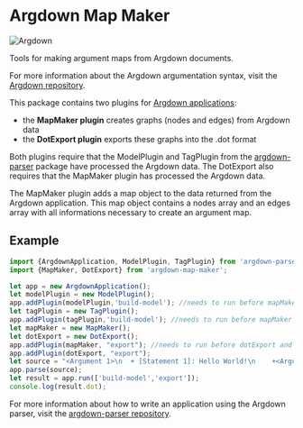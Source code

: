# Argdown Map Maker

![Argdown](https://cdn.rawgit.com/christianvoigt/argdown-map-maker/master/argdown-mark.svg)

Tools for making argument maps from Argdown documents.

For more information about the Argdown argumentation syntax, visit the [Argdown repository](https://github.com/christianvoigt/argdown).

This package contains two plugins for [Argdown applications](https://github.com/christianvoigt/argdown-parser):

  - the __MapMaker plugin__ creates graphs (nodes and edges) from Argdown data
  - the __DotExport plugin__ exports these graphs into the .dot format

Both plugins require that the ModelPlugin and TagPlugin from the [argdown-parser](https://github.com/christianvoigt/argdown-parser) package have processed the Argdown data.
The DotExport also requires that the MapMaker plugin has processed the Argdown data.

The MapMaker plugin adds a map object to the data returned from the Argdown application. This map object contains a nodes array and an edges array with all informations necessary to create an argument map.

## Example

```JavaScript
import {ArgdownApplication, ModelPlugin, TagPlugin} from 'argdown-parser';
import {MapMaker, DotExport} from 'argdown-map-maker';

let app = new ArgdownApplication();
let modelPlugin = new ModelPlugin();
app.addPlugin(modelPlugin,'build-model'); //needs to run before mapMaker
let tagPlugin = new TagPlugin();
app.addPlugin(tagPlugin,'build-model'); //needs to run before mapMaker
let mapMaker = new MapMaker();
let dotExport = new DotExport();
app.addPlugin(mapMaker, "export"); //needs to run before dotExport and argMLExport
app.addPlugin(dotExport, "export");
let source = "<Argument 1>\n  + [Statement 1]: Hello World!\n    +<Argument 2>: Description";
app.parse(source);
let result = app.run(['build-model','export']);
console.log(result.dot);

```
For more information about how to write an application using the Argdown parser, visit the [argdown-parser repository](https://github.com/christianvoigt/argdown-parser).
